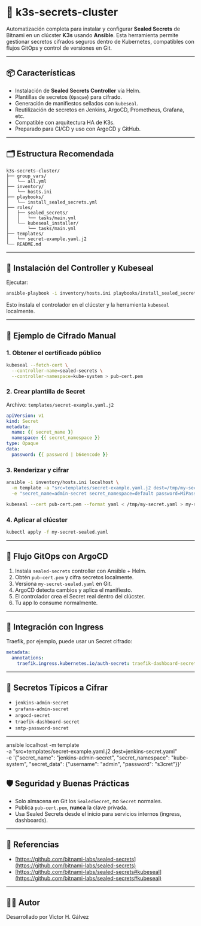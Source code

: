 # 🔐 k3s-secrets-cluster

Automatización completa para instalar y configurar **Sealed Secrets** de Bitnami en un clúcster **K3s** usando **Ansible**. Esta herramienta permite gestionar secretos cifrados seguros dentro de Kubernetes, compatibles con flujos GitOps y control de versiones en Git.

---

## 📦 Características

* Instalación de **Sealed Secrets Controller** vía Helm.
* Plantillas de secretos (`Opaque`) para cifrado.
* Generación de manifiestos sellados con `kubeseal`.
* Reutilización de secretos en Jenkins, ArgoCD, Prometheus, Grafana, etc.
* Compatible con arquitectura HA de K3s.
* Preparado para CI/CD y uso con ArgoCD y GitHub.

---

## 🗂️ Estructura Recomendada

```
k3s-secrets-cluster/
├── group_vars/
│   └── all.yml
├── inventory/
│   └── hosts.ini
├── playbooks/
│   └── install_sealed_secrets.yml
├── roles/
│   ├── sealed_secrets/
│   │   └── tasks/main.yml
│   └── kubeseal_installer/
│       └── tasks/main.yml
├── templates/
│   └── secret-example.yaml.j2
└── README.md
```

---

## 🚀 Instalación del Controller y Kubeseal

Ejecutar:

```bash
ansible-playbook -i inventory/hosts.ini playbooks/install_sealed_secrets.yml
```

Esto instala el controlador en el clúcster y la herramienta `kubeseal` localmente.

---

## 🔧 Ejemplo de Cifrado Manual

### 1. Obtener el certificado público

```bash
kubeseal --fetch-cert \
  --controller-name=sealed-secrets \
  --controller-namespace=kube-system > pub-cert.pem
```

### 2. Crear plantilla de Secret

Archivo: `templates/secret-example.yaml.j2`

```yaml
apiVersion: v1
kind: Secret
metadata:
  name: {{ secret_name }}
  namespace: {{ secret_namespace }}
type: Opaque
data:
  password: {{ password | b64encode }}
```

### 3. Renderizar y cifrar

```bash
ansible -i inventory/hosts.ini localhost \
  -m template -a "src=templates/secret-example.yaml.j2 dest=/tmp/my-secret.yaml" \
  -e "secret_name=admin-secret secret_namespace=default password=MiPassword"

kubeseal --cert pub-cert.pem --format yaml < /tmp/my-secret.yaml > my-secret-sealed.yaml
```

### 4. Aplicar al clúcster

```bash
kubectl apply -f my-secret-sealed.yaml
```

---

## 🔄 Flujo GitOps con ArgoCD

1. Instala `sealed-secrets` controller con Ansible + Helm.
2. Obtén `pub-cert.pem` y cifra secretos localmente.
3. Versiona `my-secret-sealed.yaml` en Git.
4. ArgoCD detecta cambios y aplica el manifiesto.
5. El controlador crea el Secret real dentro del clúcster.
6. Tu app lo consume normalmente.

---

## 🔐 Integración con Ingress

Traefik, por ejemplo, puede usar un Secret cifrado:

```yaml
metadata:
  annotations:
    traefik.ingress.kubernetes.io/auth-secret: traefik-dashboard-secret
```

---

## 🧩 Secretos Típicos a Cifrar

* `jenkins-admin-secret`
* `grafana-admin-secret`
* `argocd-secret`
* `traefik-dashboard-secret`
* `smtp-password-secret`

---

ansible localhost -m template \
  -a "src=templates/secret-example.yaml.j2 dest=jenkins-secret.yaml" \
  -e '{"secret_name": "jenkins-admin-secret", "secret_namespace": "kube-system", "secret_data": {"username": "admin", "password": "s3cret"}}'



## 🛡️ Seguridad y Buenas Prácticas

* Solo almacena en Git los `SealedSecret`, no `Secret` normales.
* Publica `pub-cert.pem`, **nunca** la clave privada.
* Usa Sealed Secrets desde el inicio para servicios internos (ingress, dashboards).

---

## 📘 Referencias

* [https://github.com/bitnami-labs/sealed-secrets](https://github.com/bitnami-labs/sealed-secrets)
* [https://github.com/bitnami-labs/sealed-secrets#kubeseal](https://github.com/bitnami-labs/sealed-secrets#kubeseal)

---

## 👨‍💻 Autor

Desarrollado por Victor H. Gálvez



